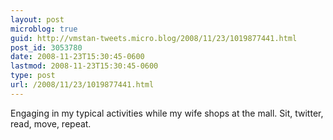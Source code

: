 ```yaml
---
layout: post
microblog: true
guid: http://vmstan-tweets.micro.blog/2008/11/23/1019877441.html
post_id: 3053780
date: 2008-11-23T15:30:45-0600
lastmod: 2008-11-23T15:30:45-0600
type: post
url: /2008/11/23/1019877441.html
---
```

Engaging in my typical activities while my wife shops at the mall. Sit, twitter, read, move, repeat.
